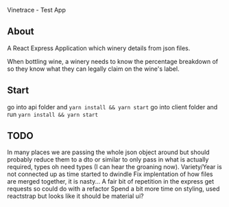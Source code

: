 Vinetrace - Test App

## About

A React Express Application which winery details from json files.

When bottling wine, a winery needs to know the percentage breakdown of
so they know what they can legally claim on the wine's label.

## Start

go into api folder and `yarn install && yarn start`
go into client folder and run `yarn install && yarn start`

## TODO

In many places we are passing the whole json object around but should probably reduce them to a
dto or similar to only pass in what is actually required, types oh need types (I can hear the groaning now).
Variety/Year is not connected up as time started to dwindle
Fix implentation of how files are merged together, it is nasty...
A fair bit of repetition in the express get requests so could do with a refactor
Spend a bit more time on styling, used reactstrap but looks like it should be material ui?
